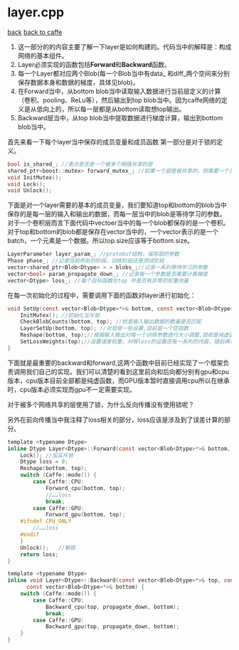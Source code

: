 # layer.cpp

[back](../../index.md)
[back to caffe](caffe_index.md)

1. 这一部分的的内容主要了解一下layer是如何构建的。代码当中的解释是：构成网络的基本组件。
2. Layer必须实现的函数包括**Forward**和**Backward**函数。
3. 每一个Layer都对应两个Blob(每一个Blob当中有data\_ 和diff\_两个空间来分别保存数据本身和数据的梯度，具体见blob)。
4. 在Forward当中，从bottom blob当中读取输入数据进行当前层定义的计算（卷积、pooling、ReLu等），然后输出到top blob当中。因为caffe网络的定义是从低向上的，所以每一层都是从bottom读取想top输出。
5. Backward层当中，从top blob当中提取数据进行梯度计算，输出到bottom blob当中。

首先来看一下每个layer当中保存的成员变量和成员函数
第一部分是对于锁的定义。

```c
bool is_shared_; //表示是否是一个被多个网络共享的层
shared_ptr<boost::mutex> forward_mutex_; //如果一个层是被共享的，则需要一个互斥锁
void InitMutex();
void Lock();
void Unlock();
```
下面是对一个layer需要的基本的成员变量，我们要知道top和bottom的blob当中保存的是每一层的输入和输出的数据，而每一层当中的blob是等待学习的参数。对于一个卷积层而言下面代码中vectoer当中的每一个blob都保存的是一个卷积。对于top和bottom的blob都是保存在vector当中的，一个vector表示的是一个batch，一个元素是一个数据。所以top.size应该等于bottom.size。

```c
LayerParameter layer_param_; //protobuf结构，保存层的参数
Phase phase_; //记录当前所处的阶段，训练阶段还是测试阶段
vector<shared_ptr<Blob<Dtype> > > blobs_;//记录一系列等待学习的参数
vector<bool> param_propagate_down_; //记录每一个参数是否需要计算梯度
vector<Dtype> loss_; //每个目标函数在top 中是否有非零的权重向量
```
在每一次初始化的过程中，需要调用下面的函数对layer进行初始化：

```c
void SetUp(const vector<Blob<Dtype>*>& bottom, const vector<Blob<Dtype>*>& top) {
    InitMutex(); //初始化互斥锁
    CheckBlobCounts(bottom, top); //检查输入输出数据的数量是否匹配
    LayerSetUp(bottom, top); //对层做一些设置,目前是一个空函数
    Reshape(bottom, top);//根据输入输出对每一个训练参数进行大小调整,目前是纯虚函数
    SetLossWeights(top);//设置误差权重，对呀loss的设置还有一系列的内容，随后再看看
}
```

下面就是最重要的backward和forward,这两个函数中目前已经实现了一个框架负责调用我们自己的实现。我们可以清楚的看到这里前向和后向都分别有gpu和cpu版本，cpu版本目前全部都是纯虚函数，而GPU版本暂时直接调用cpu所以在继承时，cpu版本必须实现而gpu不一定需要实现。

对于被多个网络共享的层使用了锁，为什么反向传播没有使用锁呢？

另外在前向传播当中我注释了loss相关的部分，loss应该是涉及到了误差计算的部分。

```c
template <typename Dtype>
inline Dtype Layer<Dtype>::Forward(const vector<Blob<Dtype>*>& bottom, const vector<Blob<Dtype>*>& top) {
    Lock(); //加互斥锁
    Dtype loss = 0;
    Reshape(bottom, top);
    switch (Caffe::mode()) {
        case Caffe::CPU:
            Forward_cpu(bottom, top);
            //……loss
            break;
        case Caffe::GPU:
          	Forward_gpu(bottom, top);
    #ifndef CPU_ONLY
        //……loss
    #endif
    }
    Unlock();	//解锁
    return loss;
}

template <typename Dtype>
inline void Layer<Dtype>::Backward(const vector<Blob<Dtype>*>& top, const vector<bool>& propagate_down,
      const vector<Blob<Dtype>*>& bottom) {
    switch (Caffe::mode()) {
        case Caffe::CPU:
            Backward_cpu(top, propagate_down, bottom);
            break;
        case Caffe::GPU:
          	Backward_gpu(top, propagate_down, bottom);
    }
}
```








